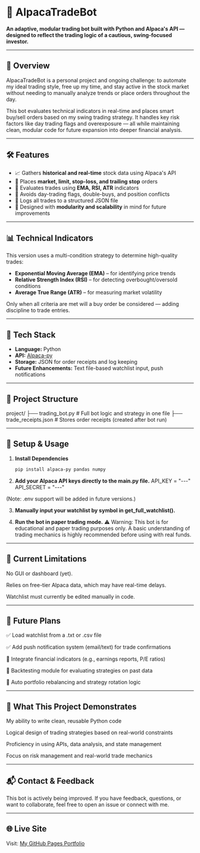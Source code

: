 # 🧠 AlpacaTradeBot

**An adaptive, modular trading bot built with Python and Alpaca's API — designed to reflect the trading logic of a cautious, swing-focused investor.**

---

## 📌 Overview

AlpacaTradeBot is a personal project and ongoing challenge: to automate my ideal trading style, free up my time, and stay active in the stock market without needing to manually analyze trends or place orders throughout the day.

This bot evaluates technical indicators in real-time and places smart buy/sell orders based on my swing trading strategy. It handles key risk factors like day trading flags and overexposure — all while maintaining clean, modular code for future expansion into deeper financial analysis.

---

## 🛠️ Features

- 📈 Gathers **historical and real-time** stock data using Alpaca's API  
- 🤖 Places **market, limit, stop-loss, and trailing stop** orders  
- 🧮 Evaluates trades using **EMA, RSI, ATR** indicators  
- 🧠 Avoids day-trading flags, double-buys, and position conflicts  
- 📓 Logs all trades to a structured JSON file  
- 🔄 Designed with **modularity and scalability** in mind for future improvements  

---

## 📊 Technical Indicators

This version uses a multi-condition strategy to determine high-quality trades:
- **Exponential Moving Average (EMA)** – for identifying price trends  
- **Relative Strength Index (RSI)** – for detecting overbought/oversold conditions  
- **Average True Range (ATR)** – for measuring market volatility  

Only when all criteria are met will a buy order be considered — adding discipline to trade entries.

---

## 🔧 Tech Stack

- **Language:** Python  
- **API:** [Alpaca-py](https://github.com/alpacahq/alpaca-py)  
- **Storage:** JSON for order receipts and log keeping  
- **Future Enhancements:** Text file-based watchlist input, push notifications

---

## 🧱 Project Structure
project/
├── trading_bot.py          # Full bot logic and strategy in one file
├── trade_receipts.json     # Stores order receipts (created after bot run)

---

## 🧪 Setup & Usage

1. **Install Dependencies**
   ```bash
   pip install alpaca-py pandas numpy
2. **Add your Alpaca API keys directly to the main.py file.**
   API_KEY = "---"
   API_SECRET = "---"

(Note: .env support will be added in future versions.)

3. **Manually input your watchlist by symbol in get_full_watchlist().**
   
4. **Run the bot in paper trading mode.**
⚠️ Warning: This bot is for educational and paper trading purposes only.
A basic understanding of trading mechanics is highly recommended before using with real funds.

---

## 🚀 Current Limitations
No GUI or dashboard (yet).

Relies on free-tier Alpaca data, which may have real-time delays.

Watchlist must currently be edited manually in code.

---

## 🌱 Future Plans
✅ Load watchlist from a .txt or .csv file

✅ Add push notification system (email/text) for trade confirmations

🚧 Integrate financial indicators (e.g., earnings reports, P/E ratios)

🚧 Backtesting module for evaluating strategies on past data

🚧 Auto portfolio rebalancing and strategy rotation logic

---

## 🎯 What This Project Demonstrates
My ability to write clean, reusable Python code

Logical design of trading strategies based on real-world constraints

Proficiency in using APIs, data analysis, and state management

Focus on risk management and real-world trade mechanics

---

## 📬 Contact & Feedback
This bot is actively being improved. If you have feedback, questions, or want to collaborate, feel free to open an issue or connect with me.

---

## 🌐 Live Site

Visit: [My GitHub Pages Portfolio](https://your-username.github.io/alpaca-trading-bot/)
